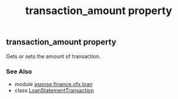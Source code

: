 ﻿---
title: transaction_amount property
second_title: Aspose.Finance for Python via .NET API References
description: 
type: docs
weight: 190
url: /python-net/aspose.finance.ofx.loan/loanstatementtransaction/transaction_amount/
is_root: false
---

## transaction_amount property


Gets or sets the amount of transaction.

### See Also
* module [aspose.finance.ofx.loan](../../)
* class [LoanStatementTransaction](/finance/python-net/aspose.finance.ofx.loan/loanstatementtransaction)
